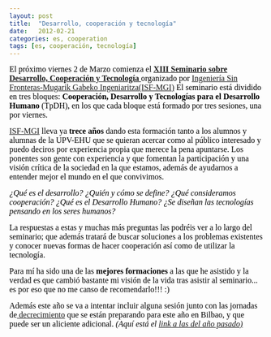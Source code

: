 ```yaml
---
layout: post
title:  "Desarrollo, cooperación y tecnología"
date:   2012-02-21
categories: es, cooperation
tags: [es, cooperación, tecnología]
---
```

<span style="color:#000000;"><span style="font-family:Ubuntu;"><span style="font-size:medium;">El próximo viernes 2 de Marzo comienza el</span></span></span><strong><span style="color:#000000;"><span style="font-family:Ubuntu;"><span style="font-size:medium;"> <a href="http://euskadi.isf.es/seminario/index.php" target="_blank">XIII Seminario sobre Desarrollo, Cooperación y Tecnología </a></span></span></span></strong><span style="color:#000000;"><span style="font-family:Ubuntu;"><span style="font-size:medium;">organizado por <a href="http://euskadi.isf.es/home/index.php" target="_blank">Ingeniería Sin Fronteras-Mugarik Gabeko Ingeniaritza(ISF-MGI)</a> El seminario está dividido en tres bloques: </span></span></span><strong><span style="color:#000000;"><span style="font-family:Ubuntu;"><span style="font-size:medium;">Cooperación, Desarrollo y Tecnologías para el Desarrollo Humano</span></span></span></strong><span style="color:#000000;"><span style="font-family:Ubuntu;"><span style="font-size:medium;"> (TpDH), en los que cada bloque está formado por tres sesiones, una por viernes.</span></span></span>

<span style="color:#000000;"><span style="font-family:Ubuntu;"><span style="font-size:medium;"><a href="http://euskadi.isf.es/home/index.php" target="_blank">ISF-MGI</a> lleva ya </span></span></span><strong><span style="color:#000000;"><span style="font-family:Ubuntu;"><span style="font-size:medium;">trece años</span></span></span></strong><span style="color:#000000;"><span style="font-family:Ubuntu;"><span style="font-size:medium;"> dando esta formación tanto a los alumnos y alumnas de la UPV-EHU que se quieran acercar como al público interesado y puedo deciros por experiencia propia que merece la pena apuntarse. Los ponentes son gente con experiencia y que fomentan la participación y una visión crítica de la sociedad en la que estamos, además de ayudarnos a entender mejor el mundo en el que convivimos.</span></span></span>

<em><span style="color:#000000;"><span style="font-family:Ubuntu;"><span style="font-size:medium;">¿Qué es el desarrollo? ¿Quién y cómo se define? ¿Qué consideramos cooperación? ¿Qué es el Desarrollo Humano? ¿Se diseñan las tecnologías pensando en los seres humanos?</span></span></span></em>

<span style="color:#000000;"><span style="font-family:Ubuntu;"><span style="font-size:medium;">La respuestas a estas y muchas más preguntas las podréis ver a lo largo del seminario; que además tratará de buscar soluciones a los problemas existentes y conocer nuevas formas de hacer cooperación así como de utilizar la tecnología.</span></span></span>

<span style="color:#000000;"><span style="font-family:Ubuntu;"><span style="font-size:medium;">Para mí ha sido una de las </span></span></span><strong><span style="color:#000000;"><span style="font-family:Ubuntu;"><span style="font-size:medium;">mejores formaciones</span></span></span></strong><span style="color:#000000;"><span style="font-family:Ubuntu;"><span style="font-size:medium;"> a las que he asistido y la verdad es que cambió bastante mi visión de la vida tras asistir al seminario... es por eso que no me canso de recomendarlo!!! :)</span></span></span>

<span style="color:#000000;"><span style="font-family:Ubuntu;"><span style="font-size:medium;">Además este año se va a intentar incluir alguna sesión junto con las jornadas de<a href="http://es.wikipedia.org/wiki/Decrecimiento" target="_blank"> decrecimiento</a> que se están preparando para este año en Bilbao, y que puede ser un aliciente adicional. </span></span></span><em><span style="color:#000000;"><span style="font-family:Ubuntu;"><span style="font-size:medium;">(Aquí está el <a href="http://decrecimientoybuenvivir.wordpress.com/egitaraua-programa/" target="_blank">link a las del año pasado)</a></span></span></span></em>

